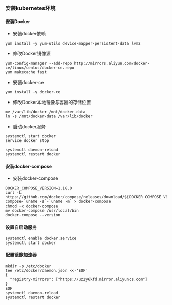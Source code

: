 ### 安装kubernetes环境

#### 安装Docker

* 安装docker依赖
```
yum install -y yum-utils device-mapper-persistent-data lvm2
```

* 修改Docker镜像源
```
yum-config-manager --add-repo http://mirrors.aliyun.com/docker-ce/linux/centos/docker-ce.repo
yum makecache fast
```

* 安装docker-ce
```
yum install -y docker-ce
```

* 修改Docker本地镜像与容器的存储位置
```
mv /var/lib/docker /mnt/docker-data
ln -s /mnt/docker-data /var/lib/docker
```

* 启动docker服务
```
systemctl start docker
service docker stop

systemctl daemon-reload
systemctl restart docker
```

#### 安装docker-compose

* 安装docker-compose
```
DOCKER_COMPOSE_VERSION=1.18.0
curl -L https://github.com/docker/compose/releases/download/${DOCKER_COMPOSE_VERSION}/docker-compose-`uname -s`-`uname -m` > docker-compose
chmod +x docker-compose
mv docker-compose /usr/local/bin
docker-compose --version
```

#### 设置自启动服务
```
systemctl enable docker.service
systemctl start docker
```

#### 配置镜像加速器
```
mkdir -p /etc/docker
tee /etc/docker/daemon.json <<-'EOF'
{
  "registry-mirrors": ["https://uz2y6kfd.mirror.aliyuncs.com"]
}
EOF
systemctl daemon-reload
systemctl restart docker
```